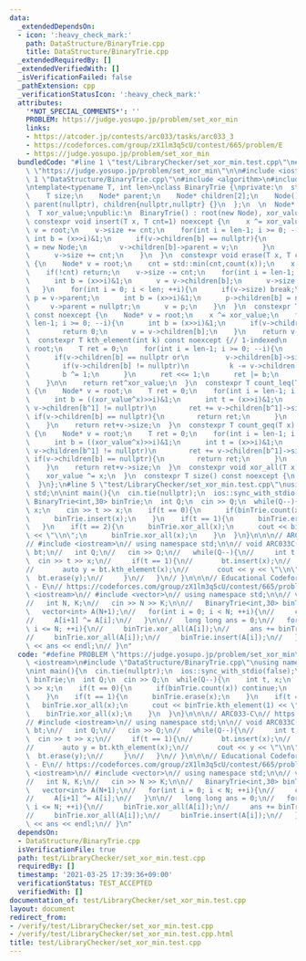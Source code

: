 ```yaml
---
data:
  _extendedDependsOn:
  - icon: ':heavy_check_mark:'
    path: DataStructure/BinaryTrie.cpp
    title: DataStructure/BinaryTrie.cpp
  _extendedRequiredBy: []
  _extendedVerifiedWith: []
  _isVerificationFailed: false
  _pathExtension: cpp
  _verificationStatusIcon: ':heavy_check_mark:'
  attributes:
    '*NOT_SPECIAL_COMMENTS*': ''
    PROBLEM: https://judge.yosupo.jp/problem/set_xor_min
    links:
    - https://atcoder.jp/contests/arc033/tasks/arc033_3
    - https://codeforces.com/group/zX1lm3q5cU/contest/665/problem/E
    - https://judge.yosupo.jp/problem/set_xor_min
  bundledCode: "#line 1 \"test/LibraryChecker/set_xor_min.test.cpp\"\n#define PROBLEM\
    \ \"https://judge.yosupo.jp/problem/set_xor_min\"\n\n#include <iostream>\n#line\
    \ 1 \"DataStructure/BinaryTrie.cpp\"\n#include <algorithm>\n#include <cassert>\n\
    \ntemplate<typename T, int len>\nclass BinaryTrie {\nprivate:\n  struct Node {\n\
    \    T size;\n    Node* parent;\n    Node* children[2];\n    Node() : size(0),\
    \ parent(nullptr), children{nullptr,nullptr} {}\n  };\n  \n  Node* const root;\n\
    \  T xor_value;\npublic:\n  BinaryTrie() : root(new Node), xor_value(0) {}\n \
    \ constexpr void insert(T x, T cnt=1) noexcept {\n    x ^= xor_value;\n    Node*\
    \ v = root;\n    v->size += cnt;\n    for(int i = len-1; i >= 0; --i){\n     \
    \ int b = (x>>i)&1;\n      if(v->children[b] == nullptr){\n        v->children[b]\
    \ = new Node;\n        v->children[b]->parent = v;\n      }\n      v = v->children[b];\n\
    \      v->size += cnt;\n    }\n  }\n  constexpr void erase(T x, T cnt=1) noexcept\
    \ {\n    Node* v = root;\n    cnt = std::min(cnt,count(x));\n    x ^= xor_value;\n\
    \    if(!cnt) return;\n    v->size -= cnt;\n    for(int i = len-1; i >= 0; --i){\n\
    \      int b = (x>>i)&1;\n      v = v->children[b];\n      v->size -= cnt;\n \
    \   }\n    for(int i = 0; i < len; ++i){\n      if(v->size) break;\n      auto\
    \ p = v->parent;\n      int b = (x>>i)&1;\n      p->children[b] = nullptr;\n \
    \     v->parent = nullptr;\n      v = p;\n    }\n  }\n  constexpr T count(T x)\
    \ const noexcept {\n    Node* v = root;\n    x ^= xor_value;\n    for(int i =\
    \ len-1; i >= 0; --i){\n      int b = (x>>i)&1;\n      if(v->children[b] == nullptr)\n\
    \        return 0;\n      v = v->children[b];\n    }\n    return v->size;\n  }\n\
    \  constexpr T kth_element(int k) const noexcept {// 1-indexed\n    Node* v =\
    \ root;\n    T ret = 0;\n    for(int i = len-1; i >= 0; --i){\n      int b = (xor_value>>i)&1;\n\
    \      if(v->children[b] == nullptr or\n         v->children[b]->size < k){\n\
    \        if(v->children[b] != nullptr)\n          k -= v->children[b]->size;\n\
    \        b ^= 1;\n      }\n      ret <<= 1;\n      ret |= b;\n      v = v->children[b];\n\
    \    }\n\n    return ret^xor_value;\n  }\n  constexpr T count_leq(T x) const noexcept\
    \ {\n    Node* v = root;\n    T ret = 0;\n    for(int i = len-1; i >= 0; --i){\n\
    \      int b = ((xor_value^x)>>i)&1;\n      int t = (x>>i)&1;\n      if(t and\
    \ v->children[b^1] != nullptr)\n        ret += v->children[b^1]->size;\n     \
    \ if(v->children[b] == nullptr){\n        return ret;\n      }\n      v = v->children[b];\n\
    \    }\n    return ret+v->size;\n  }\n  constexpr T count_geq(T x) const noexcept\
    \ {\n    Node* v = root;\n    T ret = 0;\n    for(int i = len-1; i >= 0; --i){\n\
    \      int b = ((xor_value^x)>>i)&1;\n      int t = (x>>i)&1;\n      if((!t) and\
    \ v->children[b^1] != nullptr)\n        ret += v->children[b^1]->size;\n     \
    \ if(v->children[b] == nullptr){\n        return ret;\n      }\n      v = v->children[b];\n\
    \    }\n    return ret+v->size;\n  }\n  constexpr void xor_all(T x) noexcept {\n\
    \    xor_value ^= x;\n  }\n  constexpr T size() const noexcept {\n    return root->size;\n\
    \  }\n};\n#line 5 \"test/LibraryChecker/set_xor_min.test.cpp\"\nusing namespace\
    \ std;\n\nint main(){\n  cin.tie(nullptr);\n  ios::sync_with_stdio(false);\n \
    \ BinaryTrie<int,30> binTrie;\n  int Q;\n  cin >> Q;\n  while(Q--){\n    int t,\
    \ x;\n    cin >> t >> x;\n    if(t == 0){\n      if(binTrie.count(x)) continue;\n\
    \      binTrie.insert(x);\n    }\n    if(t == 1){\n      binTrie.erase(x);\n \
    \   }\n    if(t == 2){\n      binTrie.xor_all(x);\n      cout << binTrie.kth_element(1)\
    \ << \"\\n\";\n      binTrie.xor_all(x);\n    }\n  }\n}\n\n\n// ARC033-C\n// https://atcoder.jp/contests/arc033/tasks/arc033_3\n\
    // #include <iostream>\n// using namespace std;\n\n// void ARC033C(){\n//   BinaryTrie<32>\
    \ bt;\n//   int Q;\n//   cin >> Q;\n//   while(Q--){\n//     int t, x;\n//   \
    \  cin >> t >> x;\n//     if(t == 1){\n//       bt.insert(x);\n//     }else{\n\
    //       auto y = bt.kth_element(x);\n//       cout << y << \"\\n\";\n//     \
    \  bt.erase(y);\n//     }\n//   }\n// }\n\n\n// Educational Codeforces Round 12\
    \ - E\n// https://codeforces.com/group/zX1lm3q5cU/contest/665/problem/E\n// #include\
    \ <iostream>\n// #include <vector>\n// using namespace std;\n\n// void edu12E(){\n\
    //   int N, K;\n//   cin >> N >> K;\n\n//   BinaryTrie<int,30> binTrie;\n\n//\
    \   vector<int> A(N+1);\n//   for(int i = 0; i < N; ++i){\n//     cin >> A[i+1];\n\
    //     A[i+1] ^= A[i];\n//   }\n\n//   long long ans = 0;\n//   for(int i = 0;\
    \ i <= N; ++i){\n//     binTrie.xor_all(A[i]);\n//     ans += binTrie.count_geq(K);\n\
    //     binTrie.xor_all(A[i]);\n//     binTrie.insert(A[i]);\n//   }\n//   cout\
    \ << ans << endl;\n// }\n"
  code: "#define PROBLEM \"https://judge.yosupo.jp/problem/set_xor_min\"\n\n#include\
    \ <iostream>\n#include \"DataStructure/BinaryTrie.cpp\"\nusing namespace std;\n\
    \nint main(){\n  cin.tie(nullptr);\n  ios::sync_with_stdio(false);\n  BinaryTrie<int,30>\
    \ binTrie;\n  int Q;\n  cin >> Q;\n  while(Q--){\n    int t, x;\n    cin >> t\
    \ >> x;\n    if(t == 0){\n      if(binTrie.count(x)) continue;\n      binTrie.insert(x);\n\
    \    }\n    if(t == 1){\n      binTrie.erase(x);\n    }\n    if(t == 2){\n   \
    \   binTrie.xor_all(x);\n      cout << binTrie.kth_element(1) << \"\\n\";\n  \
    \    binTrie.xor_all(x);\n    }\n  }\n}\n\n\n// ARC033-C\n// https://atcoder.jp/contests/arc033/tasks/arc033_3\n\
    // #include <iostream>\n// using namespace std;\n\n// void ARC033C(){\n//   BinaryTrie<32>\
    \ bt;\n//   int Q;\n//   cin >> Q;\n//   while(Q--){\n//     int t, x;\n//   \
    \  cin >> t >> x;\n//     if(t == 1){\n//       bt.insert(x);\n//     }else{\n\
    //       auto y = bt.kth_element(x);\n//       cout << y << \"\\n\";\n//     \
    \  bt.erase(y);\n//     }\n//   }\n// }\n\n\n// Educational Codeforces Round 12\
    \ - E\n// https://codeforces.com/group/zX1lm3q5cU/contest/665/problem/E\n// #include\
    \ <iostream>\n// #include <vector>\n// using namespace std;\n\n// void edu12E(){\n\
    //   int N, K;\n//   cin >> N >> K;\n\n//   BinaryTrie<int,30> binTrie;\n\n//\
    \   vector<int> A(N+1);\n//   for(int i = 0; i < N; ++i){\n//     cin >> A[i+1];\n\
    //     A[i+1] ^= A[i];\n//   }\n\n//   long long ans = 0;\n//   for(int i = 0;\
    \ i <= N; ++i){\n//     binTrie.xor_all(A[i]);\n//     ans += binTrie.count_geq(K);\n\
    //     binTrie.xor_all(A[i]);\n//     binTrie.insert(A[i]);\n//   }\n//   cout\
    \ << ans << endl;\n// }\n"
  dependsOn:
  - DataStructure/BinaryTrie.cpp
  isVerificationFile: true
  path: test/LibraryChecker/set_xor_min.test.cpp
  requiredBy: []
  timestamp: '2021-03-25 17:39:36+09:00'
  verificationStatus: TEST_ACCEPTED
  verifiedWith: []
documentation_of: test/LibraryChecker/set_xor_min.test.cpp
layout: document
redirect_from:
- /verify/test/LibraryChecker/set_xor_min.test.cpp
- /verify/test/LibraryChecker/set_xor_min.test.cpp.html
title: test/LibraryChecker/set_xor_min.test.cpp
---
```


